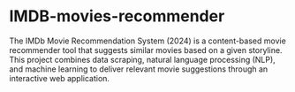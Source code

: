 # IMDB-movies-recommender
The IMDb Movie Recommendation System (2024) is a content-based movie recommender tool that suggests similar movies based on a given storyline. This project combines data scraping, natural language processing (NLP), and machine learning to deliver relevant movie suggestions through an interactive web application.
